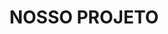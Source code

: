 ---
title: "NOSSO PROJETO"
description: "Em nosso projeto promovemos experiências presenciais e remotas."
draft: false
bg_image: "images/featue-bg.jpg"
---
